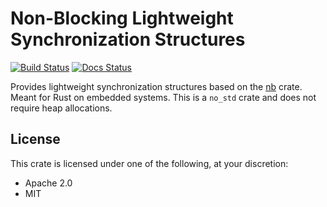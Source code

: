# Non-Blocking Lightweight Synchronization Structures

[![Build Status](https://travis-ci.com/kcuzner/nb-sync.svg?branch=master)](https://travis-ci.com/kcuzner/nb-sync) [![Docs Status](https://docs.rs/nb-sync/badge.svg)](https://docs.rs/nb-sync)

Provides lightweight synchronization structures based on the
[nb](https://github.com/japaric/nb) crate. Meant for Rust on embedded systems.
This is a `no_std` crate and does not require heap allocations.

## License

This crate is licensed under one of the following, at your discretion:

 - Apache 2.0
 - MIT

